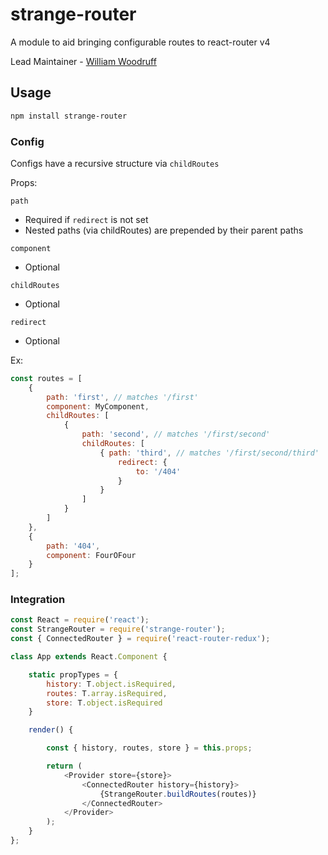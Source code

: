 # strange-router

A module to aid bringing configurable routes to react-router v4

Lead Maintainer - [William Woodruff](https://github.com/wswoodruff)

## Usage

```bash
npm install strange-router
```

### Config

Configs have a recursive structure via `childRoutes`

Props:

`path`
  - Required if `redirect` is not set
  - Nested paths (via childRoutes) are prepended by their parent paths

`component`
  - Optional

`childRoutes`
  - Optional

`redirect`
  - Optional

Ex:

```js
const routes = [
    {
        path: 'first', // matches '/first'
        component: MyComponent,
        childRoutes: [
            {
                path: 'second', // matches '/first/second'
                childRoutes: [
                    { path: 'third', // matches '/first/second/third'
                        redirect: {
                            to: '/404'
                        }
                    }
                ]
            }
        ]
    },
    {
        path: '404',
        component: FourOFour
    }
];
```

### Integration
```js
const React = require('react');
const StrangeRouter = require('strange-router');
const { ConnectedRouter } = require('react-router-redux');

class App extends React.Component {

    static propTypes = {
        history: T.object.isRequired,
        routes: T.array.isRequired,
        store: T.object.isRequired
    }

    render() {

        const { history, routes, store } = this.props;

        return (
            <Provider store={store}>
                <ConnectedRouter history={history}>
                    {StrangeRouter.buildRoutes(routes)}
                </ConnectedRouter>
            </Provider>
        );
    }
};
```
